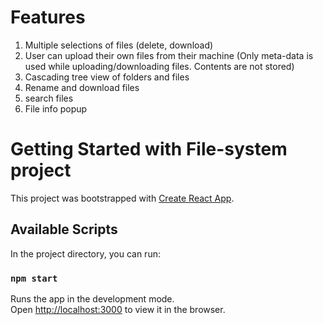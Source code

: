 # Features

1. Multiple selections of files (delete, download)
2. User can upload their own files from their machine (Only meta-data is used while uploading/downloading files. Contents are not stored)
3. Cascading tree view of folders and files
4. Rename and download files
5. search files
6. File info popup


# Getting Started with File-system project

This project was bootstrapped with [Create React App](https://github.com/facebook/create-react-app).

## Available Scripts

In the project directory, you can run:

### `npm start`

Runs the app in the development mode.\
Open [http://localhost:3000](http://localhost:3000) to view it in the browser.
